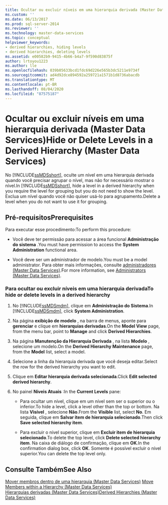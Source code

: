 ```yaml
---
title: Ocultar ou excluir níveis em uma hierarquia derivada (Master Data Services) | Microsoft Docs
ms.custom: ''
ms.date: 06/13/2017
ms.prod: sql-server-2014
ms.reviewer: ''
ms.technology: master-data-services
ms.topic: conceptual
helpviewer_keywords:
- derived hierarchies, hiding levels
- derived hierarchies, deleting levels
ms.assetid: e00582b9-9415-4b66-b4a7-9f590d83875f
author: lrtoyou1223
ms.author: lle
ms.openlocfilehash: 039b05633bcd1fdc69d226e565b3dc5211e9734f
ms.sourcegitcommit: ad4d92dce894592a259721a1571b1d8736abacdb
ms.translationtype: MT
ms.contentlocale: pt-BR
ms.lasthandoff: 08/04/2020
ms.locfileid: "87575187"
---
```

# <a name="hide-or-delete-levels-in-a-derived-hierarchy-master-data-services"></a><span data-ttu-id="a21f4-102">Ocultar ou excluir níveis em uma hierarquia derivada (Master Data Services)</span><span class="sxs-lookup"><span data-stu-id="a21f4-102">Hide or Delete Levels in a Derived Hierarchy (Master Data Services)</span></span>
  <span data-ttu-id="a21f4-103">No [!INCLUDE[ssMDSshort](../includes/ssmdsshort-md.md)], oculte um nível em uma hierarquia derivada quando você precisar agrupar o nível, mas não for necessário mostrar o nível.</span><span class="sxs-lookup"><span data-stu-id="a21f4-103">In [!INCLUDE[ssMDSshort](../includes/ssmdsshort-md.md)], hide a level in a derived hierarchy when you require the level for grouping but you do not need to show the level.</span></span> <span data-ttu-id="a21f4-104">Exclua um nível quando você não quiser usá-lo para agrupamento.</span><span class="sxs-lookup"><span data-stu-id="a21f4-104">Delete a level when you do not want to use it for grouping.</span></span>  
  
## <a name="prerequisites"></a><span data-ttu-id="a21f4-105">Pré-requisitos</span><span class="sxs-lookup"><span data-stu-id="a21f4-105">Prerequisites</span></span>  
 <span data-ttu-id="a21f4-106">Para executar esse procedimento:</span><span class="sxs-lookup"><span data-stu-id="a21f4-106">To perform this procedure:</span></span>  
  
-   <span data-ttu-id="a21f4-107">Você deve ter permissão para acessar a área funcional **Administração do sistema** .</span><span class="sxs-lookup"><span data-stu-id="a21f4-107">You must have permission to access the **System Administration** functional area.</span></span>  
  
-   <span data-ttu-id="a21f4-108">Você deve ser um administrador de modelo.</span><span class="sxs-lookup"><span data-stu-id="a21f4-108">You must be a model administrator.</span></span> <span data-ttu-id="a21f4-109">Para obter mais informações, consulte [administradores &#40;Master Data Services&#41;](administrators-master-data-services.md).</span><span class="sxs-lookup"><span data-stu-id="a21f4-109">For more information, see [Administrators &#40;Master Data Services&#41;](administrators-master-data-services.md).</span></span>  
  
### <a name="to-hide-or-delete-levels-in-a-derived-hierarchy"></a><span data-ttu-id="a21f4-110">Para ocultar ou excluir níveis em uma hierarquia derivada</span><span class="sxs-lookup"><span data-stu-id="a21f4-110">To hide or delete levels in a derived hierarchy</span></span>  
  
1.  <span data-ttu-id="a21f4-111">No [!INCLUDE[ssMDSmdm](../includes/ssmdsmdm-md.md)], clique em **Administração do Sistema**.</span><span class="sxs-lookup"><span data-stu-id="a21f4-111">In [!INCLUDE[ssMDSmdm](../includes/ssmdsmdm-md.md)], click **System Administration**.</span></span>  
  
2.  <span data-ttu-id="a21f4-112">Na página **exibição de modelo** , na barra de menus, aponte para **gerenciar** e clique em **hierarquias derivadas**.</span><span class="sxs-lookup"><span data-stu-id="a21f4-112">On the **Model View** page, from the menu bar, point to **Manage** and click **Derived Hierarchies**.</span></span>  
  
3.  <span data-ttu-id="a21f4-113">Na página **Manutenção da Hierarquia Derivada** , na lista **Modelo** , selecione um modelo.</span><span class="sxs-lookup"><span data-stu-id="a21f4-113">On the **Derived Hierarchy Maintenance** page, from the **Model** list, select a model.</span></span>  
  
4.  <span data-ttu-id="a21f4-114">Selecione a linha da hierarquia derivada que você deseja editar.</span><span class="sxs-lookup"><span data-stu-id="a21f4-114">Select the row for the derived hierarchy you want to edit.</span></span>  
  
5.  <span data-ttu-id="a21f4-115">Clique em **Editar hierarquia derivada selecionada**.</span><span class="sxs-lookup"><span data-stu-id="a21f4-115">Click **Edit selected derived hierarchy**.</span></span>  
  
6.  <span data-ttu-id="a21f4-116">No painel **Níveis Atuais** :</span><span class="sxs-lookup"><span data-stu-id="a21f4-116">In the **Current Levels** pane:</span></span>  
  
    -   <span data-ttu-id="a21f4-117">Para ocultar um nível, clique em um nível sem ser o superior ou o inferior.</span><span class="sxs-lookup"><span data-stu-id="a21f4-117">To hide a level, click a level other than the top or bottom.</span></span> <span data-ttu-id="a21f4-118">Na lista **Visível** , selecione **Não**.</span><span class="sxs-lookup"><span data-stu-id="a21f4-118">From the **Visible** list, select **No**.</span></span> <span data-ttu-id="a21f4-119">Em seguida, clique em **Salvar item de hierarquia selecionado**.</span><span class="sxs-lookup"><span data-stu-id="a21f4-119">Then click **Save selected hierarchy item**.</span></span>  
  
    -   <span data-ttu-id="a21f4-120">Para excluir o nível superior, clique em **Excluir item de hierarquia selecionado**.</span><span class="sxs-lookup"><span data-stu-id="a21f4-120">To delete the top level, click **Delete selected hierarchy item**.</span></span> <span data-ttu-id="a21f4-121">Na caixa de diálogo de confirmação, clique em **OK**.</span><span class="sxs-lookup"><span data-stu-id="a21f4-121">In the confirmation dialog box, click **OK**.</span></span> <span data-ttu-id="a21f4-122">Somente é possível excluir o nível superior.</span><span class="sxs-lookup"><span data-stu-id="a21f4-122">You can delete the top level only.</span></span>  
  
## <a name="see-also"></a><span data-ttu-id="a21f4-123">Consulte Também</span><span class="sxs-lookup"><span data-stu-id="a21f4-123">See Also</span></span>  
 <span data-ttu-id="a21f4-124">[Mover membros dentro de uma hierarquia &#40;Master Data Services&#41;](../../2014/master-data-services/move-members-within-a-hierarchy-master-data-services.md) </span><span class="sxs-lookup"><span data-stu-id="a21f4-124">[Move Members within a Hierarchy &#40;Master Data Services&#41;](../../2014/master-data-services/move-members-within-a-hierarchy-master-data-services.md) </span></span>  
 [<span data-ttu-id="a21f4-125">Hierarquias derivadas &#40;Master Data Services&#41;</span><span class="sxs-lookup"><span data-stu-id="a21f4-125">Derived Hierarchies &#40;Master Data Services&#41;</span></span>](../../2014/master-data-services/derived-hierarchies-master-data-services.md)  
  
  
